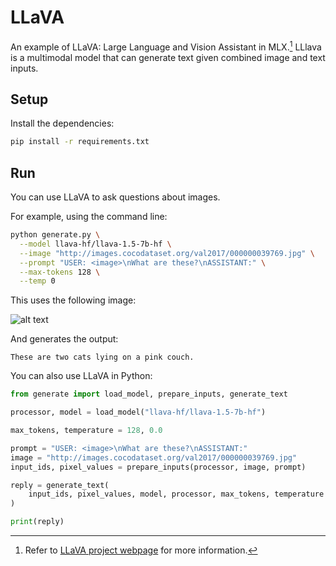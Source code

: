 # LLaVA

An example of LLaVA: Large Language and Vision Assistant in MLX.[^1] LLlava is
a multimodal model that can generate text given combined image and text inputs.

## Setup

Install the dependencies:

```bash
pip install -r requirements.txt
```

## Run

You can use LLaVA to ask questions about images.

For example, using the command line:

```bash
python generate.py \
  --model llava-hf/llava-1.5-7b-hf \
  --image "http://images.cocodataset.org/val2017/000000039769.jpg" \
  --prompt "USER: <image>\nWhat are these?\nASSISTANT:" \
  --max-tokens 128 \
  --temp 0
```

This uses the following image:

![alt text](http://images.cocodataset.org/val2017/000000039769.jpg)
 
And generates the output:

```
These are two cats lying on a pink couch.
```

You can also use LLaVA in Python:

```python
from generate import load_model, prepare_inputs, generate_text

processor, model = load_model("llava-hf/llava-1.5-7b-hf")

max_tokens, temperature = 128, 0.0

prompt = "USER: <image>\nWhat are these?\nASSISTANT:"
image = "http://images.cocodataset.org/val2017/000000039769.jpg"
input_ids, pixel_values = prepare_inputs(processor, image, prompt)

reply = generate_text(
    input_ids, pixel_values, model, processor, max_tokens, temperature
)

print(reply)
```

[^1]:
    Refer to [LLaVA project webpage](https://llava-vl.github.io/) for more
    information.
